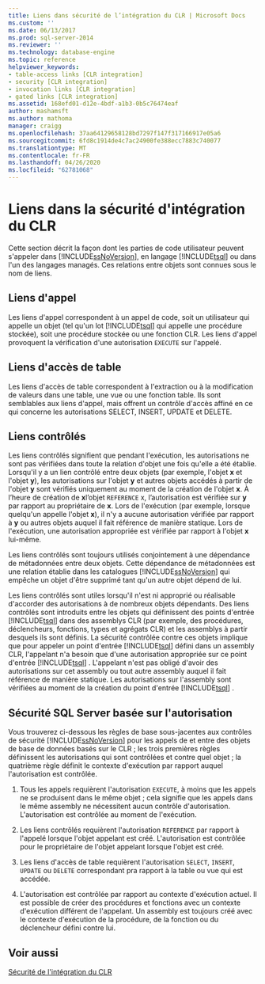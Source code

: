 ```yaml
---
title: Liens dans sécurité de l’intégration du CLR | Microsoft Docs
ms.custom: ''
ms.date: 06/13/2017
ms.prod: sql-server-2014
ms.reviewer: ''
ms.technology: database-engine
ms.topic: reference
helpviewer_keywords:
- table-access links [CLR integration]
- security [CLR integration]
- invocation links [CLR integration]
- gated links [CLR integration]
ms.assetid: 168efd01-d12e-4bdf-a1b3-0b5c76474eaf
author: mashamsft
ms.author: mathoma
manager: craigg
ms.openlocfilehash: 37aa64129658128bd7297f147f317166917e05a6
ms.sourcegitcommit: 6fd8c1914de4c7ac24900fe388ecc7883c740077
ms.translationtype: MT
ms.contentlocale: fr-FR
ms.lasthandoff: 04/26/2020
ms.locfileid: "62781068"
---
```

# <a name="links-in-clr-integration-security"></a>Liens dans la sécurité d'intégration du CLR
  Cette section décrit la façon dont les parties de code utilisateur peuvent s'appeler dans [!INCLUDE[ssNoVersion](../../includes/ssnoversion-md.md)], en langage [!INCLUDE[tsql](../../includes/tsql-md.md)] ou dans l'un des langages managés. Ces relations entre objets sont connues sous le nom de liens.  
  
## <a name="invocation-links"></a>Liens d'appel  
 Les liens d'appel correspondent à un appel de code, soit un utilisateur qui appelle un objet (tel qu'un lot [!INCLUDE[tsql](../../includes/tsql-md.md)] qui appelle une procédure stockée), soit une procédure stockée ou une fonction CLR. Les liens d'appel provoquent la vérification d'une autorisation `EXECUTE` sur l'appelé.  
  
## <a name="table-access-links"></a>Liens d'accès de table  
 Les liens d'accès de table correspondent à l'extraction ou à la modification de valeurs dans une table, une vue ou une fonction table. Ils sont semblables aux liens d'appel, mais offrent un contrôle d'accès affiné en ce qui concerne les autorisations SELECT, INSERT, UPDATE et DELETE.  
  
## <a name="gated-links"></a>Liens contrôlés  
 Les liens contrôlés signifient que pendant l'exécution, les autorisations ne sont pas vérifiées dans toute la relation d'objet une fois qu'elle a été établie. Lorsqu'il y a un lien contrôlé entre deux objets (par exemple, l'objet **x** et l'objet **y**), les autorisations sur l'objet **y** et autres objets accédés à partir de l'objet **y** sont vérifiés uniquement au moment de la création de l'objet **x**. À l’heure de création de **x**l’objet `REFERENCE` x, l’autorisation est vérifiée sur **y** par rapport au propriétaire de **x**. Lors de l'exécution (par exemple, lorsque quelqu'un appelle l'objet **x**), il n'y a aucune autorisation vérifiée par rapport à **y** ou autres objets auquel il fait  référence de manière statique. Lors de l'exécution, une autorisation appropriée est vérifiée par rapport à l'objet **x** lui-même.  
  
 Les liens contrôlés sont toujours utilisés conjointement à une dépendance de métadonnées entre deux objets. Cette dépendance de métadonnées est une relation établie dans les catalogues [!INCLUDE[ssNoVersion](../../includes/ssnoversion-md.md)] qui empêche un objet d'être supprimé tant qu'un autre objet dépend de lui.  
  
 Les liens contrôlés sont utiles lorsqu'il n'est ni approprié ou réalisable d'accorder des autorisations à de nombreux objets dépendants. Des liens contrôlés sont introduits entre les objets qui définissent des points d'entrée [!INCLUDE[tsql](../../includes/tsql-md.md)] dans des assemblys CLR (par exemple, des procédures, déclencheurs, fonctions, types et agrégats CLR) et les assemblys à partir desquels ils sont définis. La sécurité contrôlée contre ces objets implique que pour appeler un point d'entrée [!INCLUDE[tsql](../../includes/tsql-md.md)] défini dans un assembly CLR, l'appelant n'a besoin que d'une autorisation appropriée sur ce point d'entrée [!INCLUDE[tsql](../../includes/tsql-md.md)] . L'appelant n'est pas obligé d'avoir des autorisations sur cet assembly ou tout autre assembly auquel il fait référence de manière statique. Les autorisations sur l'assembly sont vérifiées au moment de la création du point d'entrée [!INCLUDE[tsql](../../includes/tsql-md.md)] .  
  
## <a name="sql-server-authorization-based-security"></a>Sécurité SQL Server basée sur l'autorisation  
 Vous trouverez ci-dessous les règles de base sous-jacentes aux contrôles de sécurité [!INCLUDE[ssNoVersion](../../includes/ssnoversion-md.md)] pour les appels de et entre des objets de base de données basés sur le CLR ; les trois premières règles définissent les autorisations qui sont contrôlées et contre quel objet ; la quatrième règle définit le contexte d'exécution par rapport auquel l'autorisation est contrôlée.  
  
1.  Tous les appels requièrent l'autorisation `EXECUTE`, à moins que les appels ne se produisent dans le même objet ; cela signifie que les appels dans le même assembly ne nécessitent aucun contrôle d'autorisation. L'autorisation est contrôlée au moment de l'exécution.  
  
2.  Les liens contrôlés requièrent l'autorisation `REFERENCE` par rapport à l'appelé lorsque l'objet appelant est créé. L'autorisation est contrôlée pour le propriétaire de l'objet appelant lorsque l'objet est créé.  
  
3.  Les liens d'accès de table requièrent l'autorisation `SELECT`, `INSERT`, `UPDATE` ou `DELETE` correspondant pra rapport à la table ou vue qui est accédée.  
  
4.  L'autorisation est contrôlée par rapport au contexte d'exécution actuel. Il est possible de créer des procédures et fonctions avec un contexte d'exécution différent de l'appelant. Un assembly est toujours créé avec le contexte d'exécution de la procédure, de la fonction ou du déclencheur défini contre lui.  
  
## <a name="see-also"></a>Voir aussi  
 [Sécurité de l'intégration du CLR](../../relational-databases/clr-integration/security/clr-integration-security.md)  
  
  
